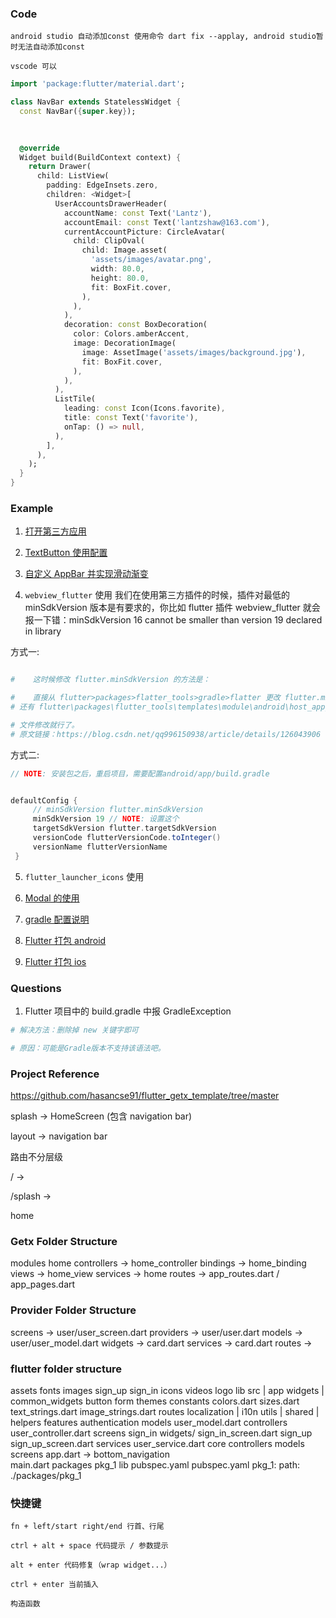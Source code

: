 ### Code

```shell
android studio 自动添加const 使用命令 dart fix --applay, android studio暂时无法自动添加const

vscode 可以

```

```dart
import 'package:flutter/material.dart';

class NavBar extends StatelessWidget {
  const NavBar({super.key});
  
  

  @override
  Widget build(BuildContext context) {
    return Drawer(
      child: ListView(
        padding: EdgeInsets.zero,
        children: <Widget>[
          UserAccountsDrawerHeader(
            accountName: const Text('Lantz'),
            accountEmail: const Text('lantzshaw@163.com'),
            currentAccountPicture: CircleAvatar(
              child: ClipOval(
                child: Image.asset(
                  'assets/images/avatar.png',
                  width: 80.0,
                  height: 80.0,
                  fit: BoxFit.cover,
                ),
              ),
            ),
            decoration: const BoxDecoration(
              color: Colors.amberAccent,
              image: DecorationImage(
                image: AssetImage('assets/images/background.jpg'),
                fit: BoxFit.cover,
              ),
            ),
          ),
          ListTile(
            leading: const Icon(Icons.favorite),
            title: const Text('favorite'),
            onTap: () => null,
          ),
        ],
      ),
    );
  }
}
```

### Example

1. [打开第三方应用](https://blog.csdn.net/nicepainkiller/article/details/121303253#:~:text=Flutter%20%E6%89%93%E5%BC%80%E5%A4%96%E9%83%A8%E7%AC%AC%E4%B8%89%E6%96%B9%E5%BA%94%E7%94%A8%201%20https%3A%20%2F%2F%20pub.flutter-io.cn%20%2F%20packages,sd%20k%3A%20flutter%206%20url%20_launcher%3A%20%5E%206.0.10)

2. [TextButton 使用配置](https://blog.csdn.net/zl18603543572/article/details/109545733)

3. [自定义 AppBar 并实现滑动渐变](https://blog.csdn.net/u013600907/article/details/101456290)

4. `webview_flutter` 使用
   我们在使用第三方插件的时候，插件对最低的 minSdkVersion 版本是有要求的，你比如 flutter 插件 webview_flutter 就会报一下错：minSdkVersion 16 cannot be smaller than version 19 declared in library

方式一:

```sh

#    这时候修改 flutter.minSdkVersion 的方法是：

#    直接从 flutter>packages>flatter_tools>gradle>flatter 更改 flutter.minSdkVersion 和 flutter.targetSdkVersion。
# 还有 flutter\packages\flutter_tools\templates\module\android\host_app_common\app.tmpl\build.gradle.tmpl

# 文件修改就行了。
# 原文链接：https://blog.csdn.net/qq996150938/article/details/126043906

```

方式二:

```gradle
// NOTE: 安装包之后，重启项目，需要配置android/app/build.gradle


defaultConfig {
     // minSdkVersion flutter.minSdkVersion
     minSdkVersion 19 // NOTE: 设置这个
     targetSdkVersion flutter.targetSdkVersion
     versionCode flutterVersionCode.toInteger()
     versionName flutterVersionName
 }

```

5. `flutter_launcher_icons` 使用

6. [Modal 的使用](https://www.educative.io/answers/how-to-use-modal-in-flutter)

7. [gradle 配置说明](https://juejin.cn/post/7160337743552675847)

8. [Flutter 打包 android](https://juejin.cn/post/7207078219215929402)

9. [Flutter 打包 ios](https://juejin.cn/post/7209653045310210108)

### Questions

1. Flutter 项目中的 build.gradle 中报 GradleException

```sh
# 解决方法：删除掉 new 关键字即可

# 原因：可能是Gradle版本不支持该语法吧。
```

### Project Reference

https://github.com/hasancse91/flutter_getx_template/tree/master

splash -> HomeScreen (包含 navigation bar)

layout -> navigation bar

路由不分层级

/ ->

/splash ->

home

### Getx Folder Structure

modules
home
controllers -> home_controller
bindings -> home_binding
views -> home_view
services -> home
routes -> app_routes.dart / app_pages.dart

### Provider Folder Structure

screens -> user/user_screen.dart
providers -> user/user.dart
models -> user/user_model.dart
widgets -> card.dart
services -> card.dart
routes ->


### flutter folder structure

assets
   fonts
   images
      sign_up
      sign_in
   icons
   videos
   logo
lib
   src | app
      widgets | common_widgets
         button
         form
      themes
      constants
         colors.dart
         sizes.dart
         text_strings.dart
         image_strings.dart
      routes
      localization | i10n
      utils | shared | helpers
      features
         authentication
            models
               user_model.dart
            controllers
               user_controller.dart
            screens
               sign_in
                  widgets/
                  sign_in_screen.dart
               sign_up
                  sign_up_screen.dart
            services
               user_service.dart
         core
            controllers
            models
            screens
      app.dart -> bottom_navigation      
   main.dart
packages
   pkg_1
      lib
      pubspec.yaml
pubspec.yaml
   pkg_1:
      path: ./packages/pkg_1


### 快捷键
```shell
fn + left/start right/end 行首、行尾

ctrl + alt + space 代码提示 / 参数提示

alt + enter 代码修复（wrap widget...）

ctrl + enter 当前插入

构造函数
````
